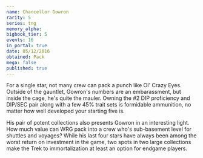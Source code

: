 ```yaml
---
name: Chancellor Gowron
rarity: 5
series: tng
memory_alpha:
bigbook_tier: 5
events: 16
in_portal: true
date: 05/12/2016
obtained: Pack
mega: false
published: true
---
```


For a single star, not many crew can pack a punch like Ol' Crazy Eyes. Outside of the gauntlet, Gowron's numbers are an embarassment, but inside the cage, he's quite the mauler. Owning the #2 DIP proficiency and DIP/SEC pair along with a few 45% trait sets is formidable ammunition, no matter how well developed your starting five is.

His pair of potent collections also presents Gowron in an interesting light. How much value can WRG pack into a crew who's sub-basement level for shuttles and voyages? While his last four stars have always been among the worst return on investment in the game, two spots in two large collections make the Trek to immortalization at least an option for endgame players.
